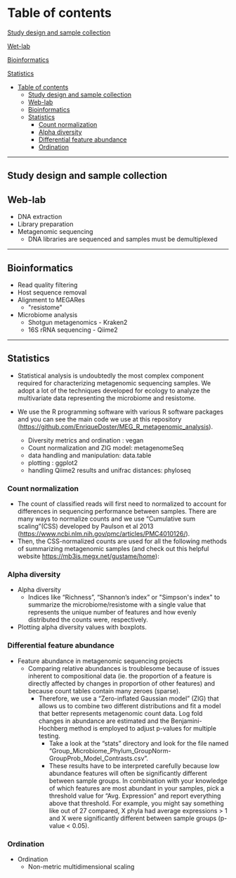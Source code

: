 # Table of contents

[Study design and sample collection](#study-design-and-sample-collection)

[Wet-lab](#wet-lab)

[Bioinformatics](#bioinformatics)

[Statistics](#statistics)

- [Table of contents](#table-of-contents)
  - [Study design and sample collection](#study-design-and-sample-collection)
  - [Web-lab](#web-lab)
  - [Bioinformatics](#bioinformatics)
  - [Statistics](#statistics)
    - [Count normalization](#count-normalization)
    - [Alpha diversity](#alpha-diversity)
    - [Differential feature abundance](#differential-feature-abundance)
    - [Ordination](#ordination)


---

## Study design and sample collection

## Web-lab

* DNA extraction
* Library preparation
* Metagenomic sequencing
  * DNA libraries are sequenced and samples must be demultiplexed

---
## Bioinformatics

* Read quality filtering
* Host sequence removal
* Alignment to MEGARes
  * "resistome"
* Microbiome analysis
  * Shotgun metagenomics - Kraken2
  * 16S rRNA sequencing - Qiime2

---
## Statistics

* Statistical analysis is undoubtedly the most complex component required for characterizing metagenomic sequencing samples. We adopt a lot of the techniques developed for ecology to analyze the multivariate data representing the microbiome and resistome.

* We use the R programming software with various R software packages and you can see the main code we use at this repository (https://github.com/EnriqueDoster/MEG_R_metagenomic_analysis).
  * Diversity metrics and ordination : vegan
  * Count normalization and ZIG model: metagenomeSeq
  * data handling and manipulation: data.table
  * plotting : ggplot2
  * handling Qiime2 results and unifrac distances: phyloseq

### Count normalization

* The count of classified reads will first need to normalized to account for differences in sequencing performance between samples. There are many ways to normalize counts and we use “Cumulative sum scaling”(CSS) developed by Paulson et al 2013 (https://www.ncbi.nlm.nih.gov/pmc/articles/PMC4010126/).
* Then, the CSS-normalized counts are used for all the following methods of summarizing metagenomic samples (and check out this helpful website https://mb3is.megx.net/gustame/home):

### Alpha diversity

* Alpha diversity
  * Indices like “Richness”, “Shannon’s index” or "Simpson's index" to summarize the microbiome/resistome with a single value that represents the unique number of features and how evenly distributed the counts were, respectively.
* Plotting alpha diversity values with boxplots.


### Differential feature abundance

* Feature abundance in metagenomic sequencing projects
  * Comparing relative abundances is troublesome because of issues inherent to compositional data (ie. the proportion of a feature is directly affected by changes in proportion of other features) and because count tables contain many zeroes (sparse).
      * Therefore, we use a “Zero-inflated Gaussian model” (ZIG) that allows us to combine two different distributions and fit a model that better represents metagenomic count data. Log fold changes in abundance are estimated and the Benjamini-Hochberg method is employed to adjust p-values for multiple testing.
        * Take a look at the “stats” directory and look for the file named “Group_Microbiome_Phylum_GroupNorm-GroupProb_Model_Contrasts.csv”.
         * These results have to be interpreted carefully because low abundance features will often be significantly different between sample groups. In combination with your knowledge of which features are most abundant in your samples, pick a threshold value for “Avg. Expression” and report everything above that threshold. For example, you might say something like out of 27 compared, X phyla had average expressions > 1 and X were significantly different between sample groups (p-value < 0.05).

### Ordination

* Ordination
  * Non-metric multidimensional scaling

